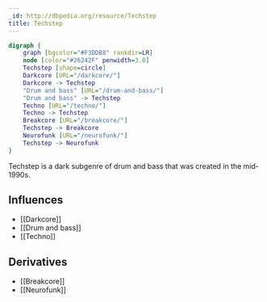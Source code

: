 ```yaml
---
_id: http://dbpedia.org/resource/Techstep
title: Techstep
---
```


```dot
digraph {
	graph [bgcolor="#F3DDB8" rankdir=LR]
	node [color="#26242F" penwidth=3.0]
	Techstep [shape=circle]
	Darkcore [URL="/darkcore/"]
	Darkcore -> Techstep
	"Drum and bass" [URL="/drum-and-bass/"]
	"Drum and bass" -> Techstep
	Techno [URL="/techno/"]
	Techno -> Techstep
	Breakcore [URL="/breakcore/"]
	Techstep -> Breakcore
	Neurofunk [URL="/neurofunk/"]
	Techstep -> Neurofunk
}
```

Techstep is a dark subgenre of drum and bass that was created in the mid-1990s.

## Influences

- [[Darkcore]]
- [[Drum and bass]]
- [[Techno]]

## Derivatives

- [[Breakcore]]
- [[Neurofunk]]

